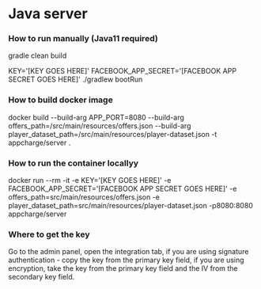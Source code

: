 # Java server
### How to run manually (Java11 required)
gradle clean build

KEY='[KEY GOES HERE]' FACEBOOK_APP_SECRET='[FACEBOOK APP SECRET GOES HERE]' ./gradlew bootRun

### How to build docker image
docker build --build-arg APP_PORT=8080 --build-arg offers_path=/src/main/resources/offers.json --build-arg player_dataset_path=/src/main/resources/player-dataset.json -t appcharge/server .

### How to run the container locallyу
docker run --rm -it -e KEY='[KEY GOES HERE]' -e FACEBOOK_APP_SECRET='[FACEBOOK APP SECRET GOES HERE]' -e offers_path=src/main/resources/offers.json -e player_dataset_path=src/main/resources/player-dataset.json -p8080:8080 appcharge/server

### Where to get the key
Go to the admin panel, open the integration tab, if you are using signature authentication - copy the key from the primary key field, if you are using encryption, take the key from the primary key field and the IV from the secondary key field.

